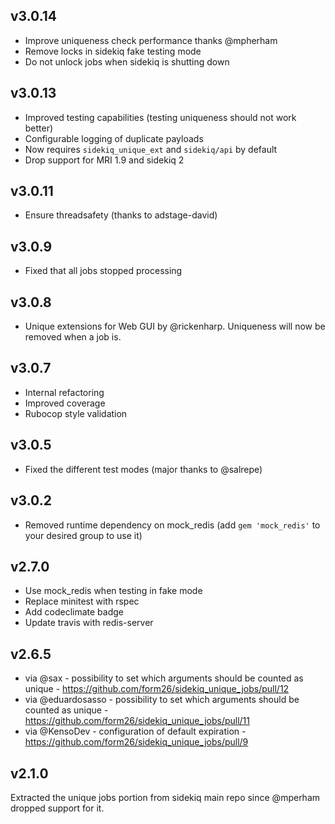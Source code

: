 ## v3.0.14
- Improve uniqueness check performance thanks @mpherham
- Remove locks in sidekiq fake testing mode
- Do not unlock jobs when sidekiq is shutting down 

## v3.0.13
- Improved testing capabilities (testing uniqueness should not work better)
- Configurable logging of duplicate payloads
- Now requires `sidekiq_unique_ext` and `sidekiq/api` by default
- Drop support for MRI 1.9 and sidekiq 2

## v3.0.11
- Ensure threadsafety (thanks to adstage-david)

## v3.0.9
- Fixed that all jobs stopped processing

## v3.0.8
- Unique extensions for Web GUI by @rickenharp. Uniqueness will now be removed when a job is.

## v3.0.7
- Internal refactoring
- Improved coverage
- Rubocop style validation

## v3.0.5
- Fixed the different test modes (major thanks to @salrepe)

## v3.0.2
- Removed runtime dependency on mock_redis (add `gem 'mock_redis'` to your desired group to use it)

## v2.7.0
- Use mock_redis when testing in fake mode
- Replace minitest with rspec
- Add codeclimate badge
- Update travis with redis-server

## v2.6.5
- via @sax - possibility to set which arguments should be counted as unique - https://github.com/form26/sidekiq_unique_jobs/pull/12
- via @eduardosasso - possibility to set which arguments should be counted as unique - https://github.com/form26/sidekiq_unique_jobs/pull/11
- via @KensoDev - configuration of default expiration - https://github.com/form26/sidekiq_unique_jobs/pull/9

## v2.1.0

Extracted the unique jobs portion from sidekiq main repo since @mperham dropped support for it.
